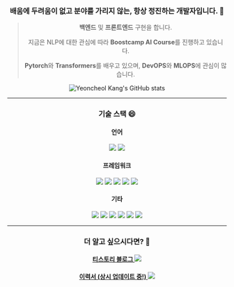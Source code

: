 <!--
**umi0410/umi0410** is a ✨ _special_ ✨ repository because its `README.md` (this file) appears on your GitHub profile.

Here are some ideas to get you started:

- 🔭 I’m currently working on ...
- 🌱 I’m currently learning ...
- 👯 I’m looking to collaborate on ...
- 🤔 I’m looking for help with ...
- 💬 Ask me about ...
- 📫 How to reach me: ...
- 😄 Pronouns: ...
- ⚡ Fun fact: ...
-->
<!-- 
shields.io 참고: https://shields.io/
icon 참고: https://simpleicons.org/?q=go
 -->

<center>

### 배움에 두려움이 없고 분야를 가리지 않는, 항상 정진하는 개발자입니다. 🤔

> **백엔드** 및 **프론트엔드** 구현을 합니다.
>
> 지금은 NLP에 대한 관심에 따라 **Boostcamp AI Course**를 진행하고 있습니다. 
> 
> **Pytorch**와 **Transformers**를 배우고 있으며,
> **DevOPS**와 **MLOPS**에 관심이 많습니다.


![Yeoncheol Kang's GitHub stats](https://github-readme-stats.vercel.app/api?username=kyc3492&count_private=true&show_icons=true&theme=github_dark)

---

### 기술 스택 😄

#### 언어
<img src="https://img.shields.io/badge/Python-3776AB?style=flat&logo=python&logoColor=white"/>  <img src="https://img.shields.io/badge/JavaScript-F7DF1E?&style=flat&logo=JavaScript&logoColor=white"/>

#### 프레임워크

<img src="https://img.shields.io/badge/PyTorch-EE4C2C?&style=flat&logo=PyTorch&logoColor=white"/>  <img src="https://img.shields.io/badge/PyTorch Lightning-792EE5?&style=flat&logo=PyTorch Lightning&logoColor=white"/>  <img src="https://img.shields.io/badge/Node.js-339933?&style=flat&logo=Node.js&logoColor=white"/>  <img src="https://img.shields.io/badge/Flask-000000?&style=flat&logo=Flask&logoColor=white"/>  <img src="https://img.shields.io/badge/React-61DAFB?&style=flat&logo=React&logoColor=white"/>

#### 기타

<img src="https://img.shields.io/badge/MLflow-0194E2?style=flat&logo=MLflow&logoColor=white"/>  <img src="https://img.shields.io/badge/Streamlit-FF4B4B?style=flat&logo=Streamlit&logoColor=white"/>  <img src="https://img.shields.io/badge/NGINX-009639?style=flat&logo=NGINX&logoColor=white"/>  <img src="https://img.shields.io/badge/Linux-FCC624?style=flat&logo=Linux&logoColor=white"/>  <img src="https://img.shields.io/badge/Docker-2496ED?style=flat&logo=docker&logoColor=white"/>  <img src="https://img.shields.io/badge/AWS-232F3E?style=flat&logo=Amazon%20AWS&logoColor=white"/>

---

### 더 알고 싶으시다면? 🤗

#### [티스토리 블로그 <img src="https://img.shields.io/badge/Tistory-000000?style=flat&logo=Tistory&logoColor=white"/>](https://ye0ns.tistory.com/)
#### [이력서 (상시 업데이트 중!) <img src="https://img.shields.io/badge/Notion-000000?style=flat&logo=Notion&logoColor=white"/>](https://eminent-aftermath-b27.notion.site/4f5c6a2084de4f69b7e682fcecc9ffe1)

</center>